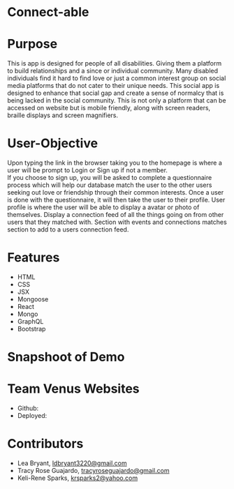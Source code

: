 # Connect-able

# Purpose 
This is app is designed for people of all disabilities. Giving them a platform to build relationships and a since or individual community. Many  disabled individuals find it hard to find love or just a common interest  group on social media platforms that do not cater to their unique needs. This social app is designed to enhance that social gap and create a sense of normalcy that is being lacked in the social community. This is not only a platform that can be accessed on website but is mobile friendly, along with screen readers, braille displays and screen magnifiers.


# User-Objective 
Upon typing the link in the browser taking you to the homepage is where a user will be prompt to Login or Sign up if not a member.  
If you choose to sign up, you will be asked to complete a questionnaire process which will help our database match the user to the other users seeking out love or friendship through their common interests. Once a user is done with the  questionnaire, it will then take the user to their profile.
User profile is where the user will be able to display a avatar or photo of themselves. Display a  connection feed of all the things going on from other users that they matched with. Section with events and connections matches section to add to a users connection feed. 


# Features 
* HTML 
* CSS
* JSX
* Mongoose 
* React
* Mongo
* GraphQL
* Bootstrap

# Snapshoot of Demo

# Team Venus Websites 
* Github: 
* Deployed: 

# Contributors 
- Lea Bryant, ldbryant3220@gmail.com
- Tracy Rose Guajardo, tracyroseguajardo@gmail.com
- Keli-Rene Sparks, krsparks2@yahoo.com